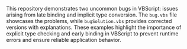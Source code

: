 This repository demonstrates two uncommon bugs in VBScript: issues arising from late binding and implicit type conversion.  The `bug.vbs` file showcases the problems, while `bugSolution.vbs` provides corrected versions with explanations.  These examples highlight the importance of explicit type checking and early binding in VBScript to prevent runtime errors and ensure reliable application behavior.